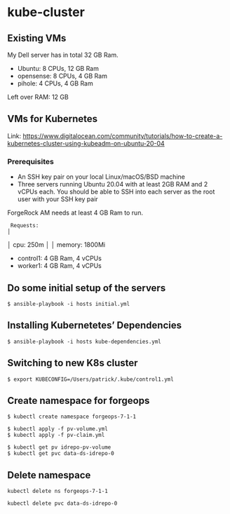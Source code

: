 # kube-cluster

## Existing VMs

My Dell server has in total 32 GB Ram.

* Ubuntu:  8 CPUs, 12 GB Ram
* opensense: 8 CPUs, 4 GB Ram
* pihole: 4 CPUs, 4 GB Ram

Left over RAM: 12 GB

## VMs for Kubernetes

Link: https://www.digitalocean.com/community/tutorials/how-to-create-a-kubernetes-cluster-using-kubeadm-on-ubuntu-20-04

### Prerequisites

* An SSH key pair on your local Linux/macOS/BSD machine
* Three servers running Ubuntu 20.04 with at least 2GB RAM and 2 vCPUs each. You should be able to SSH into each server as the root user with your SSH key pair

ForgeRock AM needs at least 4 GB Ram to run.

     Requests:                                                                                                                          │
│       cpu:      250m                                                                                                                   │
│       memory:   1800Mi

* control1: 4 GB Ram, 4 vCPUs
* worker1: 4 GB Ram, 4 vCPUs


## Do some initial setup of the servers

    $ ansible-playbook -i hosts initial.yml

##  Installing Kubernetetes’ Dependencies

    $ ansible-playbook -i hosts kube-dependencies.yml

## Switching to new K8s cluster

    $ export KUBECONFIG=/Users/patrick/.kube/control1.yml


## Create namespace for forgeops

    $ kubectl create namespace forgeops-7-1-1

    $ kubectl apply -f pv-volume.yml
    $ kubectl apply -f pv-claim.yml

    $ kubectl get pv idrepo-pv-volume
    $ kubectl get pvc data-ds-idrepo-0

## Delete namespace

    kubectl delete ns forgeops-7-1-1

    kubectl delete pvc data-ds-idrepo-0